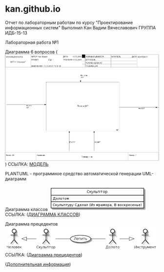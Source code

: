 # kan.github.io
Отчет по лабораторным работам по курсу "Проектирование информационных систем"
Выполнил Кан Вадим Вячеславович ГРУППА ИДБ-15-13

Лабораторная работа №1

 Диаграмма 6 вопросов
(![](https://github.com/Facyman/kan.github.io/blob/master/model.png))
ССЫЛКА: 
[МОДЕЛЬ](https://github.com/Facyman/kan.github.io/blob/master/model.png)


PLANTUML - программное средство автоматической генерации UML-диаграмм

 Диаграмма классов
![](https://github.com/Facyman/kan.github.io/blob/master/%D0%94%D0%98%D0%90%D0%93%D0%A0%D0%90%D0%9C%D0%9C%D0%90%20%D0%9A%D0%9B%D0%90%D0%A1%D0%A1%D0%9E%D0%92.png)
ССЫЛКА:
([ДИАГРАММА КЛАССОВ](https://github.com/Facyman/kan.github.io/blob/master/%D0%94%D0%98%D0%90%D0%93%D0%A0%D0%90%D0%9C%D0%9C%D0%90%20%D0%9A%D0%9B%D0%90%D0%A1%D0%A1%D0%9E%D0%92.png))

Диаграмма прецедентов
![](https://github.com/Facyman/kan.github.io/blob/master/%D0%94%D0%98%D0%90%D0%93%D0%A0%D0%90%D0%9C%D0%9C%D0%90%20%D0%9F%D0%A0%D0%95%D0%A6%D0%95%D0%94%D0%95%D0%9D%D0%A2%D0%9E%D0%92.png)
ССЫЛКА:
([Диаграмма прецедентов](https://github.com/Facyman/kan.github.io/blob/master/%D0%94%D0%98%D0%90%D0%93%D0%A0%D0%90%D0%9C%D0%9C%D0%90%20%D0%9F%D0%A0%D0%95%D0%A6%D0%95%D0%94%D0%95%D0%9D%D0%A2%D0%9E%D0%92.png))

([Дополнительная информация](http://176.113.82.101/OCi0bx.mp4))
